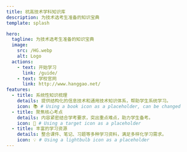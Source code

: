 ```yaml
---
title: 杭高技术学科知识库
description: 为技术选考生准备的知识宝典
template: splash

hero:
  tagline: 为技术选考生准备的知识宝典
  image:
    src: /HG.webp
    alt: Logo
  actions:
    - text: 开始学习
      link: /guide/
    - text: 学校官网
      link: http://www.hanggao.net/
features:
  - title: 系统性知识梳理
    details: 提供结构化的信息技术和通用技术知识体系，帮助学生系统学习。
    icon: 📚 # Using a book icon as a placeholder, can be changed
  - title: 聚焦核心考点
    details: 内容紧密结合学考要求，突出重点难点，助力学生备考。
    icon: 🎯 # Using a target icon as a placeholder
  - title: 丰富的学习资源
    details: 整合课件、笔记、习题等多种学习资料，满足多样化学习需求。
    icon: 💡 # Using a lightbulb icon as a placeholder
---
```

